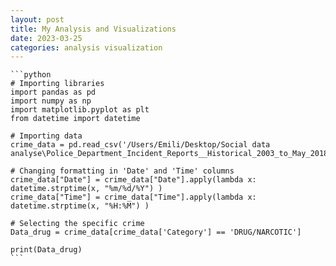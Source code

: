 ```yaml
---
layout: post
title: My Analysis and Visualizations
date: 2023-03-25
categories: analysis visualization
---
```


<pre><code>```python
# Importing libraries
import pandas as pd
import numpy as np
import matplotlib.pyplot as plt
from datetime import datetime

# Importing data
crime_data = pd.read_csv('/Users/Emili/Desktop/Social data analyse\Police_Department_Incident_Reports__Historical_2003_to_May_2018.csv')

# Changing formatting in 'Date' and 'Time' columns
crime_data["Date"] = crime_data["Date"].apply(lambda x: datetime.strptime(x, "%m/%d/%Y") )
crime_data["Time"] = crime_data["Time"].apply(lambda x: datetime.strptime(x, "%H:%M") )

# Selecting the specific crime
Data_drug = crime_data[crime_data['Category'] == 'DRUG/NARCOTIC']

print(Data_drug)
```</code></pre>
